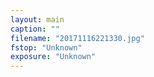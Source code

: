 ```yaml
---
layout: main
caption: ""
filename: "20171116221330.jpg"
fstop: "Unknown"
exposure: "Unknown"
---
```

